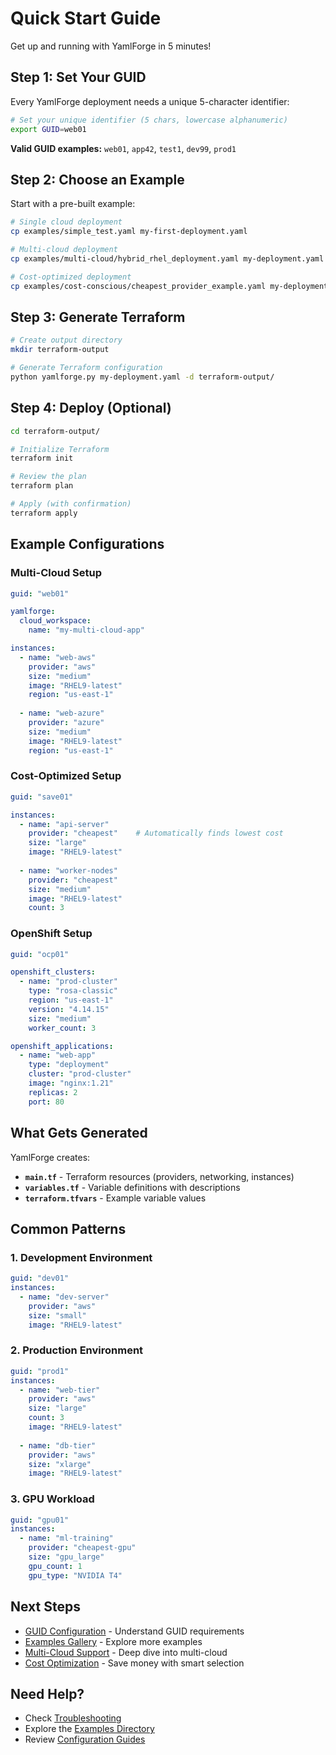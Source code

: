 # Quick Start Guide

Get up and running with YamlForge in 5 minutes!

## Step 1: Set Your GUID

Every YamlForge deployment needs a unique 5-character identifier:

```bash
# Set your unique identifier (5 chars, lowercase alphanumeric)
export GUID=web01
```

**Valid GUID examples:** `web01`, `app42`, `test1`, `dev99`, `prod1`

## Step 2: Choose an Example

Start with a pre-built example:

```bash
# Single cloud deployment
cp examples/simple_test.yaml my-first-deployment.yaml

# Multi-cloud deployment  
cp examples/multi-cloud/hybrid_rhel_deployment.yaml my-deployment.yaml

# Cost-optimized deployment
cp examples/cost-conscious/cheapest_provider_example.yaml my-deployment.yaml
```

## Step 3: Generate Terraform

```bash
# Create output directory
mkdir terraform-output

# Generate Terraform configuration
python yamlforge.py my-deployment.yaml -d terraform-output/
```

## Step 4: Deploy (Optional)

```bash
cd terraform-output/

# Initialize Terraform
terraform init

# Review the plan
terraform plan

# Apply (with confirmation)
terraform apply
```

## Example Configurations

### Multi-Cloud Setup

```yaml
guid: "web01"

yamlforge:
  cloud_workspace:
    name: "my-multi-cloud-app"

instances:
  - name: "web-aws"
    provider: "aws"
    size: "medium"
    image: "RHEL9-latest"
    region: "us-east-1"
    
  - name: "web-azure"
    provider: "azure"
    size: "medium"
    image: "RHEL9-latest"
    region: "us-east-1"
```

### Cost-Optimized Setup

```yaml
guid: "save01"

instances:
  - name: "api-server"
    provider: "cheapest"    # Automatically finds lowest cost
    size: "large"
    image: "RHEL9-latest"
    
  - name: "worker-nodes"
    provider: "cheapest"
    size: "medium"
    image: "RHEL9-latest"
    count: 3
```

### OpenShift Setup

```yaml
guid: "ocp01"

openshift_clusters:
  - name: "prod-cluster"
    type: "rosa-classic"
    region: "us-east-1"
    version: "4.14.15"
    size: "medium"
    worker_count: 3

openshift_applications:
  - name: "web-app"
    type: "deployment"
    cluster: "prod-cluster"
    image: "nginx:1.21"
    replicas: 2
    port: 80
```

## What Gets Generated

YamlForge creates:

- **`main.tf`** - Terraform resources (providers, networking, instances)
- **`variables.tf`** - Variable definitions with descriptions
- **`terraform.tfvars`** - Example variable values

## Common Patterns

### 1. Development Environment
```yaml
guid: "dev01"
instances:
  - name: "dev-server"
    provider: "aws"
    size: "small"
    image: "RHEL9-latest"
```

### 2. Production Environment
```yaml
guid: "prod1"
instances:
  - name: "web-tier"
    provider: "aws"
    size: "large"
    count: 3
    image: "RHEL9-latest"
    
  - name: "db-tier"
    provider: "aws"
    size: "xlarge"
    image: "RHEL9-latest"
```

### 3. GPU Workload
```yaml
guid: "gpu01"
instances:
  - name: "ml-training"
    provider: "cheapest-gpu"
    size: "gpu_large"
    gpu_count: 1
    gpu_type: "NVIDIA T4"
```

## Next Steps

- [GUID Configuration](guid-configuration.md) - Understand GUID requirements
- [Examples Gallery](examples.md) - Explore more examples
- [Multi-Cloud Support](features/multi-cloud.md) - Deep dive into multi-cloud
- [Cost Optimization](features/cost-optimization.md) - Save money with smart selection

## Need Help?

- Check [Troubleshooting](troubleshooting.md)
- Explore the [Examples Directory](../examples/)
- Review [Configuration Guides](configuration/) 